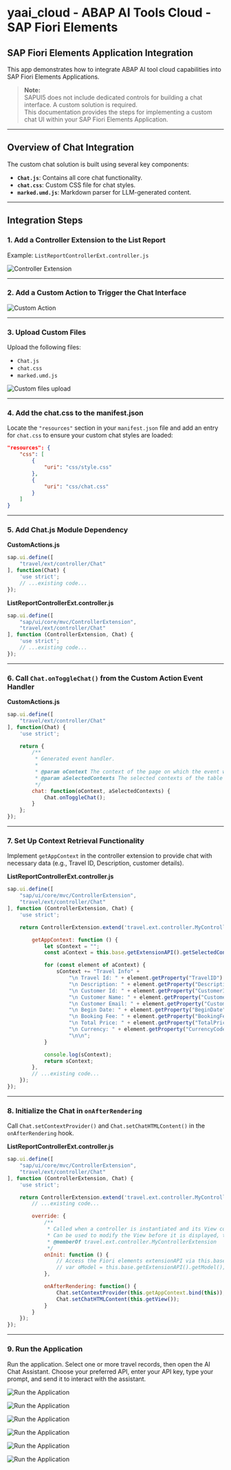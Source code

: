 # yaai_cloud - ABAP AI Tools Cloud - SAP Fiori Elements

## SAP Fiori Elements Application Integration

This app demonstrates how to integrate ABAP AI tool cloud capabilities into SAP Fiori Elements Applications.

> **Note:**  
> SAPUI5 does not include dedicated controls for building a chat interface. A custom solution is required.  
> This documentation provides the steps for implementing a custom chat UI within your SAP Fiori Elements Application.

---

## Overview of Chat Integration

The custom chat solution is built using several key components:

- **`Chat.js`**: Contains all core chat functionality.
- **`chat.css`**: Custom CSS file for chat styles.
- **`marked.umd.js`**: Markdown parser for LLM-generated content.

---

## Integration Steps

### 1. Add a Controller Extension to the List Report

Example: `ListReportControllerExt.controller.js`

![Controller Extension](../images/bas_fe_list_report_controller_extension.png)

---

### 2. Add a Custom Action to Trigger the Chat Interface

![Custom Action](../images/bas_fe_header_custom_action.png)

---

### 3. Upload Custom Files

Upload the following files:

- `Chat.js`
- `chat.css`
- `marked.umd.js`

![Custom files upload](../images/bas_fe_chat_js_css_upload.png)

---

### 4. Add the chat.css to the manifest.json
Locate the `"resources"` section in your `manifest.json` file and add an entry for `chat.css` to ensure your custom chat styles are loaded:

```json
"resources": {
    "css": [
        {
            "uri": "css/style.css"
        },
        {
            "uri": "css/chat.css"
        }
    ]
}
```

---

### 5. Add Chat.js Module Dependency

**CustomActions.js**
```javascript
sap.ui.define([
    "travel/ext/controller/Chat"
], function(Chat) {
    'use strict';
    // ...existing code...
});
```

**ListReportControllerExt.controller.js**
```javascript
sap.ui.define([
    "sap/ui/core/mvc/ControllerExtension",
    "travel/ext/controller/Chat"
], function (ControllerExtension, Chat) {
    'use strict';
    // ...existing code...
});
```

---

### 6. Call `Chat.onToggleChat()` from the Custom Action Event Handler

**CustomActions.js**
```javascript
sap.ui.define([
    "travel/ext/controller/Chat"
], function(Chat) {
    'use strict';

    return {
        /**
         * Generated event handler.
         *
         * @param oContext The context of the page on which the event was fired. `undefined` for list report page.
         * @param aSelectedContexts The selected contexts of the table rows.
         */
        chat: function(oContext, aSelectedContexts) {
            Chat.onToggleChat();
        }
    };
});
```

---

### 7. Set Up Context Retrieval Functionality

Implement `getAppContext` in the controller extension to provide chat with necessary data (e.g., Travel ID, Description, customer details).

**ListReportControllerExt.controller.js**
```javascript
sap.ui.define([
    "sap/ui/core/mvc/ControllerExtension",
    "travel/ext/controller/Chat"
], function (ControllerExtension, Chat) {
    'use strict';

    return ControllerExtension.extend('travel.ext.controller.MyControllerExtension', {

        getAppContext: function () {
            let sContext = "";
            const aContext = this.base.getExtensionAPI().getSelectedContexts();

            for (const element of aContext) {
                sContext += "Travel Info" +
                    "\n Travel Id: " + element.getProperty("TravelID") +
                    "\n Description: " + element.getProperty("Description") +
                    "\n Customer Id: " + element.getProperty("CustomerID") +
                    "\n Customer Name: " + element.getProperty("CustomerFirstName") + " " + element.getProperty("CustomerLastName") +
                    "\n Customer Email: " + element.getProperty("CustomerEmail") +
                    "\n Begin Date: " + element.getProperty("BeginDate") +
                    "\n Booking Fee: " + element.getProperty("BookingFee") +
                    "\n Total Price: " + element.getProperty("TotalPrice") +
                    "\n Currency: " + element.getProperty("CurrencyCode") +
                    "\n\n";
            }

            console.log(sContext);
            return sContext;
        },
        // ...existing code...
    });
});
```

---

### 8. Initialize the Chat in `onAfterRendering`

Call `Chat.setContextProvider()` and `Chat.setChatHTMLContent()` in the `onAfterRendering` hook.

**ListReportControllerExt.controller.js**
```javascript
sap.ui.define([
    "sap/ui/core/mvc/ControllerExtension",
    "travel/ext/controller/Chat"
], function (ControllerExtension, Chat) {
    'use strict';

    return ControllerExtension.extend('travel.ext.controller.MyControllerExtension', {
        // ...existing code...

        override: {
            /**
             * Called when a controller is instantiated and its View controls (if available) are already created.
             * Can be used to modify the View before it is displayed, to bind event handlers and do other one-time initialization.
             * @memberOf travel.ext.controller.MyControllerExtension
             */
            onInit: function () {
                // Access the Fiori elements extensionAPI via this.base.getExtensionAPI
                // var oModel = this.base.getExtensionAPI().getModel();
            },

            onAfterRendering: function() {
                Chat.setContextProvider(this.getAppContext.bind(this));
                Chat.setChatHTMLContent(this.getView());
            }
        }
    });
});
```

---

### 9. Run the Application

Run the application. Select one or more travel records, then open the AI Chat Assistant. Choose your preferred API, enter your API key, type your prompt, and send it to interact with the assistant.

![Run the Application](../images/bas_fe_preview_1.png)

![Run the Application](../images/bas_fe_preview_2.png)

![Run the Application](../images/bas_fe_preview_3.png)

![Run the Application](../images/bas_fe_preview_4.png)

![Run the Application](../images/bas_fe_preview_5.png)

![Run the Application](../images/bas_fe_preview_6.png)